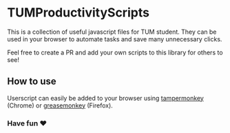 # TUMProductivityScripts
This is a collection of useful javascript files for TUM student. They can be used in your browser to automate tasks and save many unnecessary clicks.

Feel free to create a PR and add your own scripts to this library for others to see!

## How to use
Userscript can easily be added to your browser using [tampermonkey](https://chrome.google.com/webstore/detail/tampermonkey/dhdgffkkebhmkfjojejmpbldmpobfkfo?hl=de) (Chrome) or [greasemonkey](https://addons.mozilla.org/de/firefox/addon/greasemonkey/) (Firefox).

### Have fun ❤️
